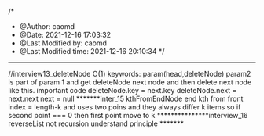 /*
 * @Author: caomd 
 * @Date: 2021-12-16 17:03:32 
 * @Last Modified by: caomd
 * @Last Modified time: 2021-12-16 20:10:34
 */
********
//interview13_deleteNode O(1)
keywords:   param(head,deleteNode) param2 is part of param 1 and get deleteNode next node   and then delete next node like this. important code
deleteNode.key = next.key
deleteNode.next = next.next
next = null
*******inter_15 kthFromEndNode
end kth from front index = length-k and uses two poins
and they always differ k items so if second point === 0 then first point move to k 
***************interview_16 reverseList
not recursion understand principle *******